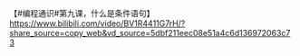 

【#编程通识#第九课，什么是条件语句】 https://www.bilibili.com/video/BV1R4411G7rH/?share_source=copy_web&vd_source=5dbf211eec08e51a4c6d136972063c73
